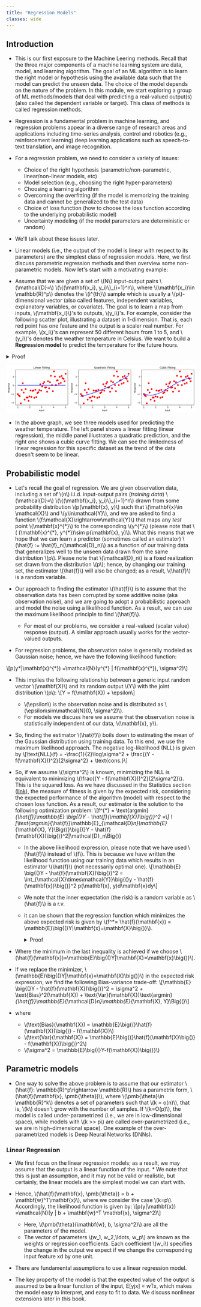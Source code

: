 ```yaml
---
title: "Regression Models"
classes: wide
---
```


## Introduction
* This is our first exposure to the Machine Leering methods. Recall that the three major components of a machine learning system are data, model, and learning algorithm. The goal of an ML algorithm is to learn the right model or hypothesis using the available data such that the model can predict the unseen data. The choice of the model depends on the nature of the problem. In this module, we start exploring a group of ML methods/models that deal with predicting a real-valued output(s) (also called the dependent variable or target). This class of methods is called regression methods. 
* Regression is a fundamental problem in machine learning, and regression problems appear in a diverse range of research areas and applications including time-series analysis, control and robotics (e.g., reinforcement learning) deep learning applications such as speech-to-text translation, and image recognition. 

* For a regression problem, we need to consider a variety of issues:
    - Choice of the right hypothesis (parametric/non-parametric, linear/non-linear models, etc)
    - Model selection (e.g., choosing the right hyper-parameters)
    - Choosing a learning algorithm
    - Overcoming the overfitting (if the model is memorizing the training data and cannot be generalized to the test data)
    - Choice of loss function (how to choose the loss function according to the underlying probabilistic model)
    - Uncertainty modeling (if the model parameters are deterministic or random)
    
* We'll talk about these issues later.
* Linear models (i.e., the output of the model is linear with respect to its parameters) are the simplest class of regression models. Here, we first discuss parametric regression methods and then overview some non-parametric models. Now let's start with a motivating example:
* Assume that we are given a set of \\(N\\) input-output pairs \\(\mathcal{D}=\\) \\(\\{(\mathbf{x_i}, y_i)\\}_{i=1}^n\\), where \\(\mathbf{x_i}\in \mathbb{R}^p\\) denotes the \\(i^{th}\\) sample which is usually a \\(p\\)-dimensional vector (also called features, independent variables, explanatory variables, or covariate). The goal is to learn a map from inputs, \\(\mathbf{x_i}\\)'s to outputs, \\(y_i\\)'s. For example, consider the following scatter plot, illustrating a dataset in 1-dimension. That is, each red point has one feature and the output is a scaler real number. For example, \\(x_i\\)'s can represent 50 different hours from 1 to 5, and \\(y_i\\)'s denotes the weather temperature in Celsius. We want to build a **Regression model** to predict the temperature for the future hours.

<details>
  <summary>Proof</summary>

    
        ```python
        import numpy as np
        import matplotlib.pyplot as plt
        
        n_samples = 50
        sigam = 0.5
        
        X = np.linspace(1, 5, n_samples)
        X = np.expand_dims(X, 1)
        y = (-np.sin(X) + sigam*np.random.randn(n_samples, 1))
        
        X_lin = np.hstack((np.ones((n_samples, 1)), X))
        w_lin = np.linalg.inv(np.matmul(X.T, X))*np.matmul(X.T, y)
        y_hat_lin = np.matmul(X, w_lin)
        
        
        X_quad = np.hstack((np.ones((n_samples, 1)), X, X**2))
        w_quad = np.matmul(np.linalg.inv(np.matmul(X_quad.T, X_quad)), np.matmul(X_quad.T, y))
        y_hat_quad = np.matmul(X_quad, w_quad)
        
        X_cub = np.hstack((np.ones((n_samples, 1)), X, X**2, X**3))
        w_cub = np.matmul(np.linalg.inv(np.matmul(X_cub.T, X_cub)), np.matmul(X_cub.T, y))
        y_hat_cub = np.matmul(X_cub, w_cub)
        
        
        plt.figure(figsize=(10,3))
        
        plt.subplot(131)
        plt.scatter(X, y, color="red", marker=".", s =200)
        plt.plot(X, y_hat_lin, color="blue", linewidth=2)
        plt.xlabel("Input")
        plt.ylabel("Response")
        plt.title("Linear Fitting")
        
        plt.subplot(132)
        plt.scatter(X, y, color="red", marker=".", s =200)
        plt.plot(X, y_hat_quad, color="blue", linewidth=2)
        plt.xlabel("Input")
        plt.ylabel("Response")
        plt.title("Quadratic Fitting")
        
        plt.subplot(133)
        plt.scatter(X, y, color="red", marker=".", s =200)
        plt.plot(X, y_hat_cub, color="blue", linewidth=2)
        plt.xlabel("Input")
        plt.ylabel("Response")
        plt.title("Cubic Fitting")
        
        plt.subplots_adjust(right=1.3)
        plt.show()
        ```
    
    
</details>

![results](/assets/images/output_2_0.png)

* In the above graph, we see three models used for predicting the weather temperature. The left panel shows a linear fitting (linear regression), the middle panel illustrates a quadratic prediction, and the right one shows a cubic curve fitting. We can see the limitedness of linear regression for this specific dataset as the trend of the data doesn't seem to be linear. 

## Probabilistic model

* Let's recall the goal of regression. We are given observation data, including a set of \\(n\\) i.i.d. input-output pairs (_training data_) \\(\mathcal{D}=\\) \\(\\{(\mathbf{x_i}, y_i)\\}_{i=1}^n\\) drawn from some probability distribution \\(p(\mathbf{x}, y)\\) such that \\(\mathbf{x}\in \mathcal{X}\\) and \\(y\in\mathcal{Y}\\), and we are asked to find a function \\(f:\mathcal{X}\rightarrow\mathcal{Y}\\) that maps any _test_ point \\(\mathbf{x}^{\*}\\) to the corresponding \\(y^{\*}\\) (please note that \\( (\mathbf{x}^{\*}, y^{\*})\sim p(\mathbf{x}, y)\\). What this means that we hope that we can learn a predictor (sometimes called an estimator)  \\(\hat{f} := \hat{f}_n(\mathcal{D}_n)\\) as a function of our training data  that generalizes well to the unseen data drawn from the same distribution \\(p\\). Please note that \\(\mathcal{D}_n\\) is a fixed realization set drawn from the distribution \\(p\\); hence, by changing our training set, the estimator \\(\hat{f}\\) will also be changed; as a result, \\(\hat{f}\\) is a random variable.

* Our approach to finding the estimator \\(\hat{f}\\) is to assume that the observation data has been corrupted by some additive noise (aka observation noise), and we are going to adopt a probabilistic approach and model the noise using a likelihood function. As a result, we can use the maximum likelihood principle to find \\(\hat{f}\\). 
    - For most of our problems, we consider a real-valued (scalar value) response (output). A similar approach usually works for the vector-valued outputs. 
* For regression problems, the observation noise is generally modeled as Gaussian noise; hence, we have the following likelihood function:

\\[p(y*\|\mathbf{x}^{\*}) =\mathcal{N}(y^{\*} \| f(\mathbf{x}^{\*}), \sigma^2)\\]

* This implies the following relationship between a generic input random vector \\(\mathbf{X}\\) and its random output \\(Y\\) with the joint distribution \\(p\\):
\\[Y = f(\mathbf{X}) + \epsilon\\]
    - \\(\epsilon\\) is the observation noise and is distributed as \\(\epsilon\sim\mathcal{N}(0, \sigma^2)\\).
    - For models we discuss here we assume that the observation noise is statistically independent of our data, \\(\mathbf{x}, y\\).

* So, finding the estimator \\(\hat{f}\\) boils down to estimating the mean of the Gaussian distribution using training data. To this end, we use the maximum likelihood approach. The negative log-likelihood (NLL) is given by
\\[\text{NLL}(f) = -\frac{1}{2}\log\sigma^2 + \frac{(Y - f(\mathbf{X}))^2}{2\sigma^2} + \text{cons.}\\]

* So, if we assume \\(\sigma^2\\) is knowm, minimizing the NLL is equivalent to minimizing \\(\frac{(Y - f(\mathbf{X}))^2}{2\sigma^2}\\). This is the squared loss. As we have discussed in the Statistics section ([link](https://mrezasoltani.github.io/_pages/Course/module_4/#what-is-statistics)), the measure of fitness is given by the expected risk, considering the expected performance of the algorithm (model) with respect to the chosen loss function. As a result, our estimator is the solution to the following optimization problem:
\\[f^{\*} = \text{argmin}_{\hat{f}}\mathbb{E} \big{(}Y - \hat{f}(\mathbf{X})\big{)}^2 =\\]
\\[\text{argmin}_{\hat{f}}\mathbb{E}_{\mathcal{D}_n}\mathbb{E}_{\mathbf{X}, Y}\Big{(}\big{(}Y - \hat{f}(\mathbf{X})\big{)}^2\|\mathcal{D}_n\Big{)}

    - In the above likelihood expression, please note that we have used \\(\hat{f}\\) instead of \\(f\\). This is because we have written the likelihood function using our training data which results in an estimator \\(\hat{f}\\) (not necessarily optimal one).
     \\[\mathbb{E} \big{(}Y - \hat{f}(\mathbf{X})\big{)}^2 = \int_{\mathcal{X}\times\mathcal{Y}}\big{(}y - \hat{f}(\mathbf{x})\big{)}^2 p(\mathbf{x}, y)d\mathbf{x}dy\\]
    - We note that the inner expectation (the risk) is a random variable as \\(\hat{f}\\) is a r.v.
    - it can be shown that the regression function which minimizes the above expected risk is given by \\(f^*= \hat{f}(\mathbf{x}) = \mathbb{E}\big{(}Y\|\mathbf{x}=\mathbf{X}\big{)}\\).
    
        <details>
          <summary>Proof</summary>
            * Now let's see the optimal solution for the above minimization problem. Using the Law of Iterated Expectations:
            \begin{equation}
                 \mathbb{E} \big{(}Y - \hat{f}(\mathbf{X})\big{)}^2  = \mathbb{E}_{\mathbf{X}}\Big{(}\mathbb{E}_{Y\|\mathbf{X}}\big{(}Y - \mathbb{E}\big{(}Y\|\mathbf{X}=\mathbf{x}\big{)} + \mathbb{E} 
                 \big{(}Y\|\mathbf{X}=\mathbf{x}\big{)} - \hat{f}(\mathbf{X})\big{)}^2 \| \mathbf{X}=\mathbf{x}\Big{)}  \\\\\\\\
                 \Longrightarrow \mathbb{E} \big{(}Y - \hat{f}(\mathbf{X})\big{)}^2 = 
                 \mathbb{E}_{\mathbf{X}}\Big{(}\mathbb{E}_{Y\|\mathbf{X}}\big{(}Y - \mathbb{E}\big{(}Y\|\mathbf{X}=\mathbf{x}\big{)}\|\mathbf{X}=\mathbf{x}\big{)}^2 
                 + 2\mathbb{E}_{Y\|\mathbf{X}}\big{(}\big{(}Y - \mathbb{E}\big{(}Y\|\mathbf{X} = \mathbf{x}\big{)}\big{)}\big{(}\mathbb{E}\big{(}Y\|\mathbf{X}=\mathbf{x}\big{)} -  
                 \hat{f}(\mathbf{X})\big{)}\|\mathbf{X} = \mathbf{x}\big{)}
                 + \mathbb{E}_{Y\|\mathbf{X}=\mathbf{x}}\big{(}\mathbb{E}\big{(}Y\|\mathbf{X}=\mathbf{x}\big{)} - \hat{f}(\mathbf{X})\big{)}^2\|\mathbf{X}=\mathbf{x}\Big{)} \\\\\\\\
                 \Longrightarrow \mathbb{E} \big{(}Y - \hat{f}(\mathbf{X})\big{)}^2 = 
                 \mathbb{E}_{\mathbf{X}}\Big{(}\mathbb{E}_{Y\|\mathbf{X}}\big{(}Y - \mathbb{E}\big{(}Y\|\mathbf{X}=\mathbf{x}\big{)}\|\mathbf{X}=\mathbf{x}\big{)}^2 
                 +2\mathbb{E}_{Y\|\mathbf{X}}\big{(}\mathbb{E}\big{(}Y\|\mathbf{X}=\mathbf{x}) -\hat{f}(\mathbf{X}\big{)}\big{)}\|\mathbf{X} = \mathbf{x}\big{)}\times 0
                  + \mathbb{E}_{Y\|\mathbf{X}=\mathbf{x}}\big{(}\mathbb{E}\big{(}Y\|\mathbf{X}=\mathbf{x}\big{)} - \hat{f}(\mathbf{X})\big{)}^2\|\mathbf{X}=\mathbf{x}\Big{)} \\\\\\\\
                  \Longrightarrow \mathbb{E} \big{(}Y - \hat{f}(\mathbf{X})\big{)}^2 \geq  \mathbb{E}\big{(}Y - \mathbb{E}\big{(}Y\|\mathbf{X}=\mathbf{x}\big{)}\big{)}^2 
            \end{equation}
            
       </details>

* Where the minimum in the last inequality is achieved if we choose
                \\(\hat{f}(\mathbf{x})=\mathbb{E}\big{(}Y\|\mathbf{X}=\mathbf{x}\big{)}\\).
  
* If we replace the minimizer, \\(\mathbb{E}\big{(}Y\|\mathbf{x}=\mathbf{X}\big{)}\\) in the expected risk expression, we find the following Bias-variance trade-off:
\\[\mathbb{E} \big{(}Y - \hat{f}(\mathbf{X})\big{)}^2 = \sigma^2 + \text{Bias}^2(\mathbf{X}) + \text{Var}(\mathbf{X})\text{argmin}_{\hat{f}}\mathbb{E}_{\mathcal{D}_n}\mathbb{E}_{\mathbf{X}, Y}\Big{(}\\]

* where
    - \\(\text{Bias}(\mathbf{X}) = \mathbb{E}\big{(}\hat{f}(\mathbf{X})\big{)} - f(\mathbf{X})\\)
    - \\(\text{Var}(\mathbf{X}) = \mathbb{E}\big{(}\hat{f}(\mathbf{X}\big{)} - f(\mathbf{X})\big{)}^2\\)
    - \\(\sigma^2 = \mathbb{E}\big{(}Y-f(\mathbf{X})\big{)}\\)

## Parametric models

* One way to solve the above problem is to assume that our estimator \\(\hat{f}: \mathbb{R}^p\rightarrow \mathbb{R}\\) has a parametrix form, \\(\hat{f}(\mathbf{x}, \pmb{\theta})\\), where \\(\pmb{\theta}\in \mathbb{R}^k\\) denotes a set of parameters such that \\(k = o(n)\\), that is, \\(k\\) doesn't grow with the number of samples. If \\(k=O(p)\\), the model is called under-parametrized (i.e., we are in low-dimensional space), while models with \\(k >> p\\) are called over-parametrized (i.e., we are in high-dimensional space). One example of the over-parametrized models is Deep Neural Networks (DNNs).

### Linear Regression

* We first focus on the linear regression models; as a result, we may assume that the output is a linear function of the input. * We note that this is just an assumption, and it may not be valid or realistic, but certainly, the linear models are the simplest model we can start with. 
* Hence, \\(\hat{f}(\mathbf{x}, \pmb{\theta}) = b + \mathbf{w}^T\mathbf{x}\\), where we consider the case \\(k=p\\). Accordingly, the likelihood function is given by:
\\[p(y\|\mathbf{x}) =\mathcal{N}(y \| b + \mathbf{w}^T \mathbf{x}, \sigma^2)\\]
    - Here, \\(\pmb{\theta}(\mathbf{w}, b, \sigma^2)\\) are all the parameters of the model. 
    - The vector of parameters \\(w_1, w_2,\ldots, w_p\\) are known as the weights or regression coefficients. Each coefficient       \\(w_i\\) specifies the change in the output we expect if we change the corresponding input feature xd by one unit.

* There are fundamental assumptions to use a linear regression model.

* The key property of the model is that the expected value of the output is assumed to be a linear function of the input, E[yjx] = wTx, which makes the model easy to interpret, and easy to fit to data. We discuss nonlinear extensions later in this book.


```python

```

